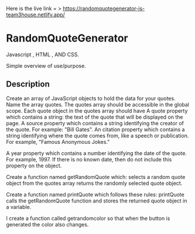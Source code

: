 Here is the live link = > https://randomquotegenerator-js-team3house.netlify.app/

# RandomQuoteGenerator

Javascript , HTML , AND CSS.

Simple overview of use/purpose.

## Description

Create an array of JavaScript objects to hold the data for your quotes.
 Name the array quotes.
 The quotes array should be accessible in the global scope.
 Each quote object in the quotes array should have
 A quote property which contains a string: the text of the quote that will be displayed on the page.
 A source property which contains a string identifying the creator of the quote. For example: "Bill Gates". 
 An citation property which contains a string identifying where the quote comes from, like a speech or publication. For example, "Famous Anonymous Jokes."
 

 A year property which contains a number identifying the date of the quote. For example, 1997.
 If there is no known date, then do not include this property on the object.
 
 Create a function named getRandomQuote which:
 selects a random quote object from the quotes array
 returns the randomly selected quote object.
 
 Create a function named printQuote which follows these rules:
 printQuote calls the getRandomQuote function and stores the returned quote object in a variable.
 
 I create a function called getrandomcolor so that when the button is generated the color also changes.




